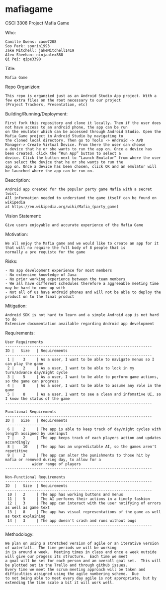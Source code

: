 # mafiagame
CSCI 3308 Project Mafia Game

Who:

	Camille Owens: caow7208
	Soo Park: soorin1993
	Jake Mitchell: jakeMitchell1419
	Alex Sheehan: ninjaalex888
	Qi Pei: qipe3398

Title:

	Mafia Game

Repo Organizion:
	
	This repo is organzied just as an Android Studio App project. With a few extra files on the root necessary to our project
	(Project Trackers, Presentation, etc)
	
Building/Running/Deployment: 
	
	First fork this repository and clone it locally. Then if the user does not have access to an android phone, the app can be run
	on the emulator which can be accessed through Android Studio. Open the Mafia Game project in Android Studio by navigating to
	the cloned local directory. Then go to Tools -> Android -> AVD Manager-> Create Virtual Device. From there the user can choose
	a device that he or she wants to run the app on. Once a device has been created, click the “Run App” button to select a
	device. Click the button next to ”Launch Emulator” from where the user can select the device that he or she wants to run the
	app on. Once a device has been chosen, click OK and an emulator will be launched where the app can be run on.  

Description:

	Android app created for the popular party game Mafia with a secret twist.
	All information needed to understand the game itself can be found on wikipedia
	at https://en.wikipedia.org/wiki/Mafia_(party_game)

Vision Statement:

	Give users enjoyable and accurate experience of the Mafia Game

Motivation:

	We all enjoy the Mafia game and we would like to create an app for it that will no require the full body of 8 people that is 			normally a pre requiste for the game 

Risks:

	- No app development experience for most members
	- No extensive knowledge of Java 
	- No prior working experience between the team members 
	- We all have different schedules therefore a aggreeable meeting time may be hard to come up with
	- Not all of us have Android phones and will not be able to deploy the product on to the final product
	
Mitigation:

	Android SDK is not hard to learn and a simple Android app is not hard to do
	Extensive documentation available regarding Android app development

Requirements:

	User Requirements
	------------------------------------------------------------------
	ID |   Size   |	Requirements
	------------------------------------------------------------------
	 1 | 	3     |	As a user, I want to be able to navigate menus so I can play the game
	 2 | 	2     |	As a user, I want to be able to lock in my turn/advance day/night cycle
	 3 | 	5     |	As a user, I want to be able to perform game actions, so the game can progress
	 4 | 	8     |	As a user, I want to be able to assume any role in the game
	 5 | 	8     |	As a user, I want to see a clean and infomative UI, so I know the status of the game
	------------------------------------------------------------------
	
	Functional Requirements
	------------------------------------------------------------------
	ID |   Size   |	Requirements
	------------------------------------------------------------------
	 6 | 	2     |	The app is able to keep track of day/night cycles with length assigned by userinput
	 7 | 	2     |	The app keeps track of each players action and updates accordingly
	 8 | 	10    |	The app has an unpredictable AI, so the games aren't repetitive 
	 9 | 	2     |	The app can alter the punishments to those hit by mafia or removed during day, to allow for a 
				wider range of players
 	------------------------------------------------------------------	
	 					
	Non-Functional Requirements
	------------------------------------------------------------------
	ID  |   Size  |	Requirements
	------------------------------------------------------------------
	 10 | 	2     |	The app has working buttons and menus
	 11 | 	5     |	The AI performs their actions in a timely fashion
	 12 | 	3     |	The app can interact with the user notifying of errors as well as game text
	 13 | 	8     |	The app has visual representations of the game as well as text explaining
	 14 | 	3     |	The app doesn't crash and runs without bugs
 	------------------------------------------------------------------	
	
Methodology:

	We plan on using a stretched version of agile or an iterative version of waterfall.  The time periods we will be working
	in is around a week.  Meeting times in class and once a week outside will give our progess its structure.  Each time we meet
	a goal will be set for each person and an overall goal set.  This will be plotted out in the Trello and through github issues.
	Every time we meet the scrum meeting approach will be taken and difficulties assigned using the agile numbering scheme.  Due 
	to not being able to meet every day agile is not appropriate, but by extending the time scale a bit it will work well.
	
